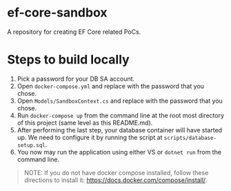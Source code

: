 # ef-core-sandbox

A repository for creating EF Core related PoCs.

# Steps to build locally

1. Pick a password for your DB SA account.
2. Open `docker-compose.yml` and replace <database-password-here> with the password that you chose.
3. Open `Models/SandboxContext.cs` and replace <database-password-here> with the password that you chose.
4. Run `docker-compose up` from the command line at the root most directory of this project (same level as this README.md).
5. After performing the last step, your database container will have started up. We need to configure it by running the script at `scripts/database-setup.sql`.
6. You now may run the application using either VS or `dotnet run` from the command line.

> NOTE: If you do not have docker compose installed, follow these directions to install it: https://docs.docker.com/compose/install/.
